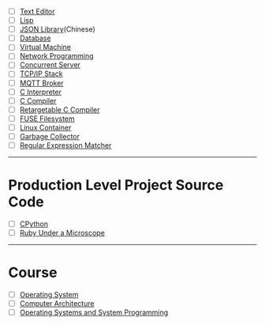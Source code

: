 - [ ] [Text Editor](https://viewsourcecode.org/snaptoken/kilo/)
- [ ] [Lisp](http://www.buildyourownlisp.com/)
- [ ] [JSON Library](https://github.com/miloyip/json-tutorial)(Chinese)
- [ ] [Database](https://cstack.github.io/db_tutorial/)
- [ ] [Virtual Machine](https://justinmeiners.github.io/lc3-vm/)
- [ ] [Network Programming](http://beej.us/guide/bgnet/html/multi/index.html)
- [ ] [Concurrent Server](https://eli.thegreenplace.net/2017/concurrent-servers-part-1-introduction/)
- [ ] [TCP/IP Stack](https://www.saminiir.com/lets-code-tcp-ip-stack-1-ethernet-arp/)
- [ ] [MQTT Broker](https://codepr.github.io/posts/sol-mqtt-broker)
- [ ] [C Interpreter](https://github.com/lotabout/write-a-C-interpreter)
- [ ] [C Compiler](https://compilers.iecc.com/crenshaw/)
- [ ] [Retargetable C Compiler](https://www.amazon.com/Retargetable-Compiler-Design-Implementation/dp/0805316701)
- [ ] [FUSE Filesystem](https://www.cs.nmsu.edu/~pfeiffer/fuse-tutorial/)
- [ ] [Linux Container](https://blog.lizzie.io/linux-containers-in-500-loc.html)
- [ ] [Garbage Collector](http://journal.stuffwithstuff.com/2013/12/08/babys-first-garbage-collector/)
- [ ] [Regular Expression Matcher](https://swtch.com/~rsc/regexp/regexp1.html)
---
# Production Level Project Source Code
- [ ] [CPython](http://pgbovine.net/cpython-internals.htm)
- [ ] [Ruby Under a Microscope](http://patshaughnessy.net/ruby-under-a-microscope)
---
# Course
- [ ] [Operating System](https://pdos.csail.mit.edu/6.828/2018/schedule.html)
- [ ] [Computer Architecture](https://cs61c.org)
- [ ] [Operating Systems and System Programming](https://cs162.eecs.berkeley.edu)
